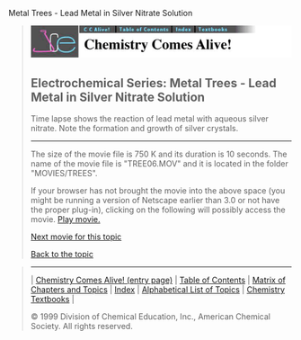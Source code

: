 





 Metal Trees - Lead Metal in Silver Nitrate Solution
 



> ![Chemistry Comes Alive!](ccahead.gif)
> 
> 
> 
> 
> 
> 
> 
> 
> 
> ## Electrochemical Series: Metal Trees - Lead Metal in Silver Nitrate Solution
> 
> 
> 
> 
> 
> 
> 
> 
>   
> 
> 
> 
> 
> 
>  Time lapse shows the reaction of lead metal with aqueous silver nitrate. Note the formation and growth of silver crystals.
>  
> 
> 
> 
> 
> 
> 
> 
> ---
> 
> 
>  The size of the movie file is 750 K and its duration is 10 seconds. 
The name of the movie file is "TREE06.MOV" 
and it is located in the folder "MOVIES/TREES".
>  
> 
> 
> 
>  If your browser has not brought the movie into the above space
(you might be running a version of Netscape earlier than 3.0 or
not have the proper plug-in), clicking on the following will
possibly access the movie.
>  [Play movie.](../../MOVIES/TREES/TREE06.MOV) 
> 
> 
> 
> 
> [Next movie for this topic](../../MVHTM/TREES/TREE08.HTM) 
> 
> 
> 
> 
> 
> 
> 
> [Back to the topic](../../MAIN/TREES/PAGE1.HTM)



> ---
> 
> 
>  |
>  [Chemistry Comes Alive! (entry page)](../../INDEX.HTM) 
>  |
>  [Table of Contents](../../CONTENTS.HTM) 
>  |
>  [Matrix of Chapters and Topics](../../MATRIX.HTM) 
>  |
>  [Index](../../WORDS.HTM) 
>  |
>  [Alphabetical List of Topics](../../ALPHATOP.HTM) 
>  |
>  [Chemistry Textbooks](../../BOOKS.HTM) 
>  |
>  
>  © 1999 Division of Chemical Education, Inc.,
American Chemical Society. All rights reserved.





